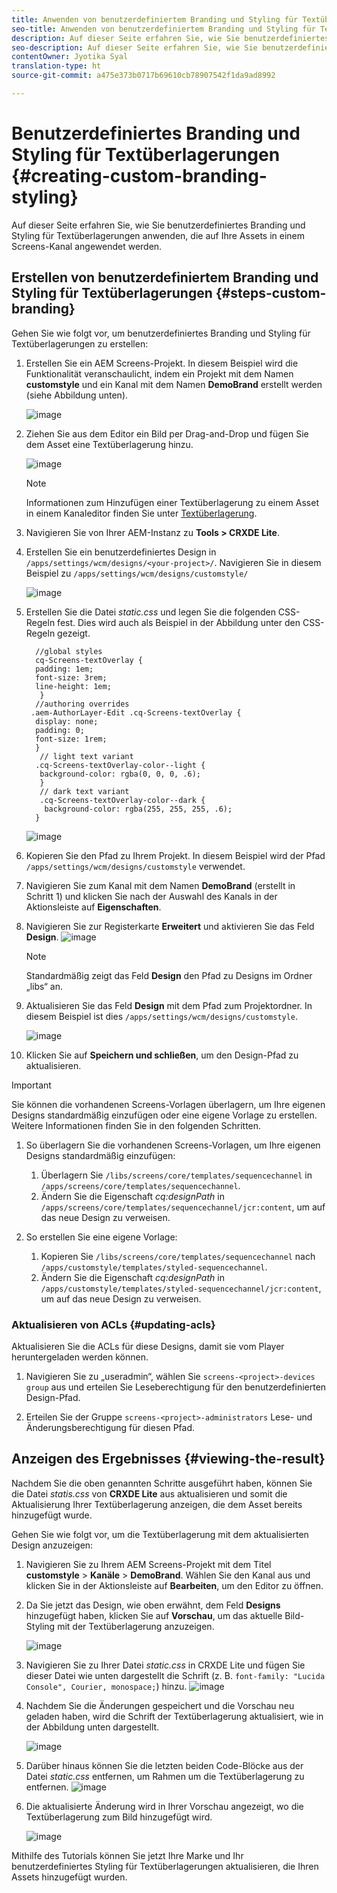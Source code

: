 ```yaml
---
title: Anwenden von benutzerdefiniertem Branding und Styling für Textüberlagerungen
seo-title: Anwenden von benutzerdefiniertem Branding und Styling für Textüberlagerungen
description: Auf dieser Seite erfahren Sie, wie Sie benutzerdefiniertes Branding und Styling für Textüberlagerungen anwenden.
seo-description: Auf dieser Seite erfahren Sie, wie Sie benutzerdefiniertes Branding und Styling für Textüberlagerungen anwenden.
contentOwner: Jyotika Syal
translation-type: ht
source-git-commit: a475e373b0717b69610cb78907542f1da9ad8992

---
```



# Benutzerdefiniertes Branding und Styling für Textüberlagerungen {#creating-custom-branding-styling}

Auf dieser Seite erfahren Sie, wie Sie benutzerdefiniertes Branding und Styling für Textüberlagerungen anwenden, die auf Ihre Assets in einem Screens-Kanal angewendet werden.

## Erstellen von benutzerdefiniertem Branding und Styling für Textüberlagerungen {#steps-custom-branding}

Gehen Sie wie folgt vor, um benutzerdefiniertes Branding und Styling für Textüberlagerungen zu erstellen:

1. Erstellen Sie ein AEM Screens-Projekt. In diesem Beispiel wird die Funktionalität veranschaulicht, indem ein Projekt mit dem Namen **customstyle** und ein Kanal mit dem Namen **DemoBrand** erstellt werden (siehe Abbildung unten).

   ![image](/help/user-guide/assets/custom-brand/custom-brand1.png)

1. Ziehen Sie aus dem Editor ein Bild per Drag-and-Drop und fügen Sie dem Asset eine Textüberlagerung hinzu.

   ![image](/help/user-guide/assets/custom-brand/custom-brand2.png)

   >[!NOTE]
   >Informationen zum Hinzufügen einer Textüberlagerung zu einem Asset in einem Kanaleditor finden Sie unter [Textüberlagerung](/help/user-guide/text-overlay.md).

1. Navigieren Sie von Ihrer AEM-Instanz zu **Tools > CRXDE Lite**.

1. Erstellen Sie ein benutzerdefiniertes Design in `/apps/settings/wcm/designs/<your-project>/`. Navigieren Sie in diesem Beispiel zu `/apps/settings/wcm/designs/customstyle/`

   ![image](/help/user-guide/assets/custom-brand/custom-brand3.png)

1. Erstellen Sie die Datei *static.css* und legen Sie die folgenden CSS-Regeln fest. Dies wird auch als Beispiel in der Abbildung unter den CSS-Regeln gezeigt.

   ```shell
     //global styles
     cq-Screens-textOverlay {
     padding: 1em;
     font-size: 3rem;
     line-height: 1em;
      }
     //authoring overrides
    .aem-AuthorLayer-Edit .cq-Screens-textOverlay {
     display: none;
     padding: 0;
     font-size: 1rem;
     }
      // light text variant
     .cq-Screens-textOverlay-color--light {
      background-color: rgba(0, 0, 0, .6);
      }
      // dark text variant
      .cq-Screens-textOverlay-color--dark {
       background-color: rgba(255, 255, 255, .6);
     }
   ```

   ![image](/help/user-guide/assets/custom-brand/custom-brand4.png)

1. Kopieren Sie den Pfad zu Ihrem Projekt. In diesem Beispiel wird der Pfad `/apps/settings/wcm/designs/customstyle` verwendet.

1. Navigieren Sie zum Kanal mit dem Namen **DemoBrand** (erstellt in Schritt 1) und klicken Sie nach der Auswahl des Kanals in der Aktionsleiste auf **Eigenschaften**.

1. Navigieren Sie zur Registerkarte **Erweitert** und aktivieren Sie das Feld **Design**.
   ![image](/help/user-guide/assets/custom-brand/custom-brand5.png)

   >[!NOTE]
   >Standardmäßig zeigt das Feld **Design** den Pfad zu Designs im Ordner „libs“ an.

1. Aktualisieren Sie das Feld **Design** mit dem Pfad zum Projektordner. In diesem Beispiel ist dies `/apps/settings/wcm/designs/customstyle`.

   ![image](/help/user-guide/assets/custom-brand/custom-brand6.png)

1. Klicken Sie auf **Speichern und schließen**, um den Design-Pfad zu aktualisieren.

>[!IMPORTANT]
> Sie können die vorhandenen Screens-Vorlagen überlagern, um Ihre eigenen Designs standardmäßig einzufügen oder eine eigene Vorlage zu erstellen. Weitere Informationen finden Sie in den folgenden Schritten.

1. So überlagern Sie die vorhandenen Screens-Vorlagen, um Ihre eigenen Designs standardmäßig einzufügen:

   1. Überlagern Sie `/libs/screens/core/templates/sequencechannel` in `/apps/screens/core/templates/sequencechannel`.
   1. Ändern Sie die Eigenschaft *cq:designPath* in `/apps/screens/core/templates/sequencechannel/jcr:content`, um auf das neue Design zu verweisen.

1. So erstellen Sie eine eigene Vorlage:
   1. Kopieren Sie `/libs/screens/core/templates/sequencechannel` nach `/apps/customstyle/templates/styled-sequencechannel`.
   1. Ändern Sie die Eigenschaft *cq:designPath* in `/apps/customstyle/templates/styled-sequencechannel/jcr:content`, um auf das neue Design zu verweisen.


### Aktualisieren von ACLs {#updating-acls}

Aktualisieren Sie die ACLs für diese Designs, damit sie vom Player heruntergeladen werden können.

1. Navigieren Sie zu „useradmin“, wählen Sie `screens-<project>-devices group` aus und erteilen Sie Leseberechtigung für den benutzerdefinierten Design-Pfad.

1. Erteilen Sie der Gruppe `screens-<project>-administrators` Lese- und Änderungsberechtigung für diesen Pfad.

## Anzeigen des Ergebnisses {#viewing-the-result}

Nachdem Sie die oben genannten Schritte ausgeführt haben, können Sie die Datei *statis.css* von **CRXDE Lite** aus aktualisieren und somit die Aktualisierung Ihrer Textüberlagerung anzeigen, die dem Asset bereits hinzugefügt wurde.

Gehen Sie wie folgt vor, um die Textüberlagerung mit dem aktualisierten Design anzuzeigen:

1. Navigieren Sie zu Ihrem AEM Screens-Projekt mit dem Titel **customstyle** > **Kanäle** > **DemoBrand**. Wählen Sie den Kanal aus und klicken Sie in der Aktionsleiste auf **Bearbeiten**, um den Editor zu öffnen.

1. Da Sie jetzt das Design, wie oben erwähnt, dem Feld **Designs** hinzugefügt haben, klicken Sie auf **Vorschau**, um das aktuelle Bild-Styling mit der Textüberlagerung anzuzeigen.

   ![image](/help/user-guide/assets/custom-brand/custom-brand7.png)

1. Navigieren Sie zu Ihrer Datei *static.css* in CRXDE Lite und fügen Sie dieser Datei wie unten dargestellt die Schrift (z. B. `font-family: "Lucida Console", Courier, monospace;`) hinzu.
   ![image](/help/user-guide/assets/custom-brand/custom-brand8.png)

1. Nachdem Sie die Änderungen gespeichert und die Vorschau neu geladen haben, wird die Schrift der Textüberlagerung aktualisiert, wie in der Abbildung unten dargestellt.

   ![image](/help/user-guide/assets/custom-brand/custom-brand9.png)

1. Darüber hinaus können Sie die letzten beiden Code-Blöcke aus der Datei *static.css* entfernen, um Rahmen um die Textüberlagerung zu entfernen.
   ![image](/help/user-guide/assets/custom-brand/custom-brand10.png)

1. Die aktualisierte Änderung wird in Ihrer Vorschau angezeigt, wo die Textüberlagerung zum Bild hinzugefügt wird.

   ![image](/help/user-guide/assets/custom-brand/custom-brand11.png)

Mithilfe des Tutorials können Sie jetzt Ihre Marke und Ihr benutzerdefiniertes Styling für Textüberlagerungen aktualisieren, die Ihren Assets hinzugefügt wurden.









